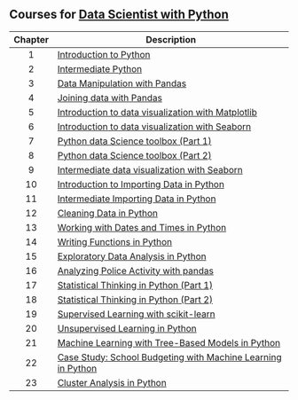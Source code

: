 ## Courses for [Data Scientist with Python](https://app.datacamp.com/learn/career-tracks/data-scientist-with-python)

| Chapter | Description |
|:-:|---|
|  1  | [Introduction to Python](https://github.com/focuspy/DataCamp/tree/main/DataCamp-master/Courses/Data%20Scientist%20with%20Python%20track/01_introduction-to-python)  |
|  2  | [Intermediate Python](https://github.com/focuspy/DataCamp/tree/main/DataCamp-master/Courses/Data%20Scientist%20with%20Python%20track/02_intermediate-python)  |
|  3  | [Data Manipulation with Pandas](https://github.com/focuspy/DataCamp/tree/main/DataCamp-master/Courses/Data%20Scientist%20with%20Python%20track/03_data-manipulation-with-pandas)  |
|  4  | [Joining data with Pandas](https://github.com/focuspy/DataCamp/tree/main/DataCamp-master/Courses/Data%20Scientist%20with%20Python%20track/04_joining-data-with-pandas)  |
|  5  | [Introduction to data visualization with Matplotlib](https://github.com/focuspy/DataCamp/tree/main/DataCamp-master/Courses/Data%20Scientist%20with%20Python%20track/05_introduction-to-data-visualization-with-matplotlib)  |
|  6  | [Introduction to data visualization with Seaborn](https://github.com/focuspy/DataCamp/tree/main/DataCamp-master/Courses/Data%20Scientist%20with%20Python%20track/06_introduction-to-data-visualization-with-seaborn)  |
|  7  | [Python data Science toolbox (Part 1)](https://github.com/focuspy/DataCamp/tree/main/DataCamp-master/Courses/Data%20Scientist%20with%20Python%20track/07_python-data-science-toolbox-part-1)  |
|  8  | [Python data Science toolbox (Part 2)](https://github.com/focuspy/DataCamp/tree/main/DataCamp-master/Courses/Data%20Scientist%20with%20Python%20track/07_python-data-science-toolbox-part-2)  |
|  9  | [Intermediate data visualization with Seaborn](https://github.com/focuspy/DataCamp/tree/main/DataCamp-master/Courses/Data%20Scientist%20with%20Python%20track/09_intermediate-data-visualization-with-seaborn)  |
|  10  | [Introduction to Importing Data in Python](https://github.com/focuspy/DataCamp/tree/main/DataCamp-master/Courses/Data%20Scientist%20with%20Python%20track/10_introduction-to-importing-data-in-python)  |
|  11  | [Intermediate Importing Data in Python](https://github.com/focuspy/DataCamp/tree/main/DataCamp-master/Courses/Data%20Scientist%20with%20Python%20track/11_intermediate-importing-data-in-python)  |
|  12  | [Cleaning Data in Python](https://github.com/focuspy/DataCamp/tree/main/DataCamp-master/Courses/Data%20Scientist%20with%20Python%20track/12_cleaning-data-in-python)  |
|  13  | [Working with Dates and Times in Python](https://github.com/focuspy/DataCamp/tree/main/DataCamp-master/Courses/Data%20Scientist%20with%20Python%20track/13_working-with-dates-and-times-in-python)  |
|  14  | [Writing Functions in Python](https://github.com/focuspy/DataCamp/tree/main/DataCamp-master/Courses/Data%20Scientist%20with%20Python%20track/14_writing-functions-in-python)  |
|  15  | [Exploratory Data Analysis in Python](https://github.com/focuspy/DataCamp/tree/main/DataCamp-master/Courses/Data%20Scientist%20with%20Python%20track/15_exploratory-data-analysis-in-python)  |
|  16  | [Analyzing Police Activity with pandas](https://github.com/focuspy/DataCamp/tree/main/DataCamp-master/Courses/Data%20Scientist%20with%20Python%20track/16_analyzing-police-activity-with-pandas)  |
|  17  | [Statistical Thinking in Python (Part 1)](https://github.com/focuspy/DataCamp/tree/main/DataCamp-master/Courses/Data%20Scientist%20with%20Python%20track/17_statistical-thinking-in-python-part-1)  |
|  18  | [Statistical Thinking in Python (Part 2)](https://github.com/focuspy/DataCamp/tree/main/DataCamp-master/Courses/Data%20Scientist%20with%20Python%20track/18_statistical-thinking-in-python-part-2)  |
|  19  | [Supervised Learning with scikit-learn](https://github.com/focuspy/DataCamp/tree/main/DataCamp-master/Courses/Data%20Scientist%20with%20Python%20track/19_supervised-learning-with-sclklt-learn)  |
|  20  | [Unsupervised Learning in Python](https://github.com/focuspy/DataCamp/tree/main/DataCamp-master/Courses/Data%20Scientist%20with%20Python%20track/20_unsupervised-learning-in-python)  |
|  21  | [Machine Learning with Tree-Based Models in Python](https://github.com/focuspy/DataCamp/tree/main/DataCamp-master/Courses/Data%20Scientist%20with%20Python%20track/21_machine-learning-with-tree-based-models-in-python)  |
|  22  | [Case Study: School Budgeting with Machine Learning in Python](https://github.com/focuspy/DataCamp/tree/main/DataCamp-master/Courses/Data%20Scientist%20with%20Python%20track/22_case-study-school-budgeting-with-machine-learning-in-python)  |
|  23  | [Cluster Analysis in Python](https://github.com/focuspy/DataCamp/tree/main/DataCamp-master/Courses/Data%20Scientist%20with%20Python%20track/23_cluster-analysis-in-python)  |